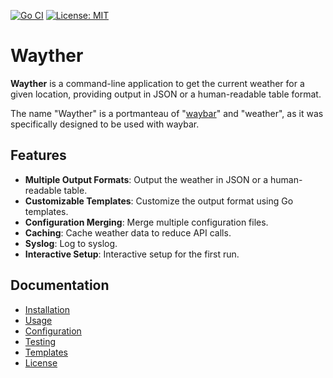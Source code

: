 [![Go CI](https://github.com/dkarametos/wayther/actions/workflows/go.yml/badge.svg)](https://github.com/dkarametos/wayther/actions/workflows/go.yml)
[![License: MIT](https://img.shields.io/badge/License-MIT-yellow.svg)](https://opensource.org/licenses/MIT)

# Wayther

**Wayther** is a command-line application to get the current weather for a given location, providing output in JSON or a human-readable table format. 

The name "Wayther" is a portmanteau of "[waybar](https://github.com/Alexays/waybar)" and "weather", as it was specifically designed to be used with waybar.

## Features

*   **Multiple Output Formats**: Output the weather in JSON or a human-readable table.
*   **Customizable Templates**: Customize the output format using Go templates.
*   **Configuration Merging**: Merge multiple configuration files.
*   **Caching**: Cache weather data to reduce API calls.
*   **Syslog**: Log to syslog.
*   **Interactive Setup**: Interactive setup for the first run.

## Documentation

*   [Installation](docs/installation.md)
*   [Usage](docs/usage.md)
*   [Configuration](docs/configuration.md)
*   [Testing](docs/testing.md)
*   [Templates](docs/templates.md)
*   [License](docs/license.md)
